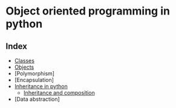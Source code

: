 # Object oriented programming in python

## Index

- [Classes](concepts/classes.md)
- [Objects](concepts/objects.md)
- [Polymorphism]
- [Encapsulation]
- [Inheritance in python](concepts/inheritance.md)
    - [Inheritance and composition](concepts/inheritance-composition.md)
- [Data abstraction]
